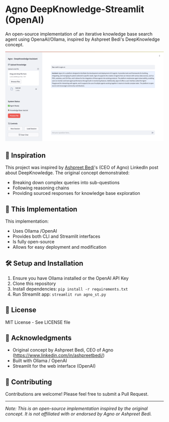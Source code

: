# Agno DeepKnowledge-Streamlit (OpenAI)

An open-source implementation of an iterative knowledge base search agent using OpenaAI/Ollama, inspired by Ashpreet Bedi's DeepKnowledge concept.

![Original DeepKnowledge Concept](https://github.com/lesteroliver911/agno-deepknowledge/blob/main/assets/agno-agent.png)

## 🌟 Inspiration
This project was inspired by [Ashpreet Bedi](https://www.linkedin.com/in/ashpreetbedi/)'s (CEO of Agno) LinkedIn post about DeepKnowledge. The original concept demonstrated:
- Breaking down complex queries into sub-questions
- Following reasoning chains
- Providing sourced responses for knowledge base exploration

## 🚀 This Implementation
This implementation:
- Uses Ollama /OpenAI
- Provides both CLI and Streamlit interfaces
- Is fully open-source
- Allows for easy deployment and modification

## 🛠️ Setup and Installation
1. Ensure you have Ollama installed or the OpenAI API Key
2. Clone this repository
3. Install dependencies: `pip install -r requirements.txt`
4. Run Streamlit app: `streamlit run agno_st.py`

## 📄 License
MIT License - See LICENSE file

## 🙏 Acknowledgments
- Original concept by Ashpreet Bedi, CEO of Agno (https://www.linkedin.com/in/ashpreetbedi/)
- Built with Ollama / OpenAI 
- Streamlit for the web interface (OpenAI)

## 🤝 Contributing
Contributions are welcome! Please feel free to submit a Pull Request.

---
*Note: This is an open-source implementation inspired by the original concept. It is not affiliated with or endorsed by Agno or Ashpreet Bedi.*
